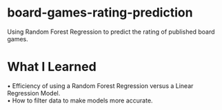 # board-games-rating-prediction
Using Random Forest Regression to predict the rating of published board games.

# What I Learned
  • Efficiency of using a Random Forest Regression versus a Linear Regression Model.  
  • How to filter data to make models more accurate.
